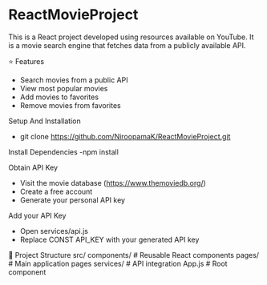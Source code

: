 # ReactMovieProject
This is a React project developed using resources available on YouTube.   It is a movie search engine that fetches data from a publicly available API.

⭐ Features 
- Search movies from a public API  
- View most popular movies  
- Add movies to favorites  
- Remove movies from favorites

Setup And Installation
- git clone https://github.com/NiroopamaK/ReactMovieProject.git

Install Dependencies
-npm install

Obtain API Key
- Visit the movie database (https://www.themoviedb.org/)
- Create a free account
- Generate your personal API key

Add your API Key
- Open services/api.js
- Replace CONST API_KEY with your generated API key

📂 Project Structure
src/
  components/   # Reusable React components
  pages/        # Main application pages
  services/     # API integration
  App.js        # Root component
